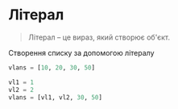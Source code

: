 # Літерал

> Літерал – це вираз, який створює об'єкт.

Створення списку за допомогою літералу

```python
vlans = [10, 20, 30, 50]
```

```python
vl1 = 1
vl2 = 2
vlans = [vl1, vl2, 30, 50]
```
